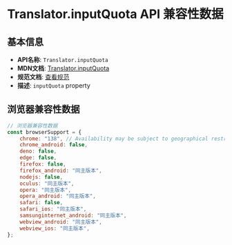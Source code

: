 # Translator.inputQuota API 兼容性数据

## 基本信息

- **API名称**: `Translator.inputQuota`
- **MDN文档**: [Translator.inputQuota](https://developer.mozilla.org/docs/Web/API/Translator/inputQuota)
- **规范文档**: [查看规范](https://webmachinelearning.github.io/translation-api/#dom-translator-inputquota)
- **描述**: `inputQuota` property

## 浏览器兼容性数据

```javascript
// 浏览器兼容性数据
const browserSupport = {
    chrome: "138", // Availability may be subject to geographical restrictions.,
    chrome_android: false,
    deno: false,
    edge: false,
    firefox: false,
    firefox_android: "同主版本",
    nodejs: false,
    oculus: "同主版本",
    opera: "同主版本",
    opera_android: "同主版本",
    safari: false,
    safari_ios: "同主版本",
    samsunginternet_android: "同主版本",
    webview_android: "同主版本",
    webview_ios: "同主版本",
};

```

